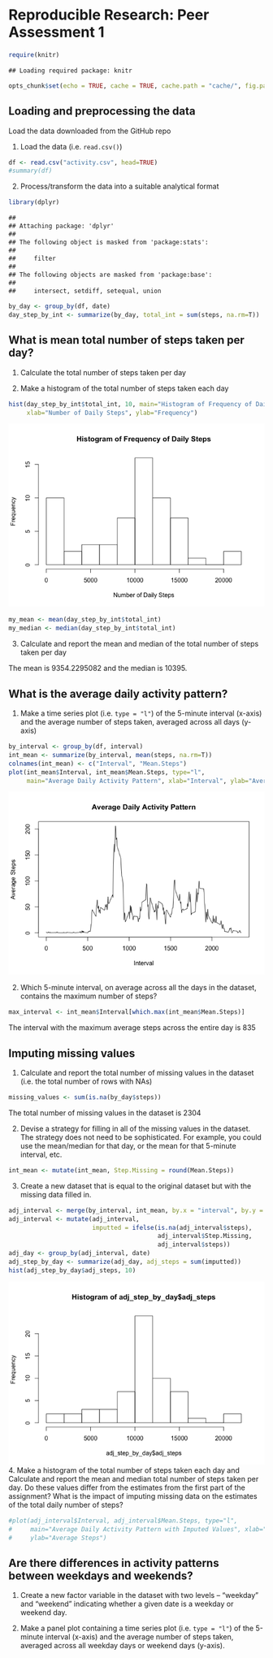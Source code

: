 # Reproducible Research: Peer Assessment 1


```r
require(knitr)
```

```
## Loading required package: knitr
```

```r
opts_chunk$set(echo = TRUE, cache = TRUE, cache.path = "cache/", fig.path="figure/")
```

## Loading and preprocessing the data

Load the data downloaded from the GitHub repo

1. Load the data (i.e. `read.csv()`)

```r
df <- read.csv("activity.csv", head=TRUE)
#summary(df)
```

2. Process/transform the data into a suitable analytical format 

```r
library(dplyr)
```

```
## 
## Attaching package: 'dplyr'
## 
## The following object is masked from 'package:stats':
## 
##     filter
## 
## The following objects are masked from 'package:base':
## 
##     intersect, setdiff, setequal, union
```

```r
by_day <- group_by(df, date)
day_step_by_int <- summarize(by_day, total_int = sum(steps, na.rm=T))
```

## What is mean total number of steps taken per day?

1. Calculate the total number of steps taken per day 

2. Make a histogram of the total number of steps taken each day



```r
hist(day_step_by_int$total_int, 10, main="Histogram of Frequency of Daily Steps", 
     xlab="Number of Daily Steps", ylab="Frequency")
```

![](figure/unnamed-chunk-3-1.png) 

```r
my_mean <- mean(day_step_by_int$total_int)
my_median <- median(day_step_by_int$total_int)
```

3. Calculate and report the mean and median of the total number of steps taken 
per day

The mean is 9354.2295082 and the median is 10395.

## What is the average daily activity pattern?

1. Make a time series plot (i.e. `type = "l"`) of the 5-minute interval (x-axis) 
and the average number of steps taken, averaged across all days (y-axis)


```r
by_interval <- group_by(df, interval)
int_mean <- summarize(by_interval, mean(steps, na.rm=T))
colnames(int_mean) <- c("Interval", "Mean.Steps")
plot(int_mean$Interval, int_mean$Mean.Steps, type="l", 
     main="Average Daily Activity Pattern", xlab="Interval", ylab="Average Steps")
```

![](figure/unnamed-chunk-4-1.png) 

2. Which 5-minute interval, on average across all the days in the dataset, 
contains the maximum number of steps?


```r
max_interval <- int_mean$Interval[which.max(int_mean$Mean.Steps)]
```

The interval with the maximum average steps across the entire day is 835

## Imputing missing values

1. Calculate and report the total number of missing values in the dataset (i.e. 
the total number of rows with NAs)


```r
missing_values <- sum(is.na(by_day$steps))
```

The total number of missing values in the dataset is 2304

2. Devise a strategy for filling in all of the missing values in the dataset. The strategy does not need to be sophisticated. For example, you could use the mean/median for that day, or the mean for that 5-minute interval, etc.


```r
int_mean <- mutate(int_mean, Step.Missing = round(Mean.Steps))
```
3. Create a new dataset that is equal to the original dataset but with the missing data filled in.


```r
adj_interval <- merge(by_interval, int_mean, by.x = "interval", by.y = "Interval")
adj_interval <- mutate(adj_interval, 
                       imputted = ifelse(is.na(adj_interval$steps), 
                                         adj_interval$Step.Missing, 
                                         adj_interval$steps))
adj_day <- group_by(adj_interval, date)
adj_step_by_day <- summarize(adj_day, adj_steps = sum(imputted))
hist(adj_step_by_day$adj_steps, 10)
```

![](figure/unnamed-chunk-8-1.png) 
4. Make a histogram of the total number of steps taken each day and Calculate and report the mean and median total number of steps taken per day. Do these values differ from the estimates from the first part of the assignment? What is the impact of imputing missing data on the estimates of the total daily number of steps?


```r
#plot(adj_interval$Interval, adj_interval$Mean.Steps, type="l", 
#     main="Average Daily Activity Pattern with Imputed Values", xlab="Interval", 
#     ylab="Average Steps")
```

## Are there differences in activity patterns between weekdays and weekends?

1. Create a new factor variable in the dataset with two levels – “weekday” and “weekend” indicating whether a given date is a weekday or weekend day.

2. Make a panel plot containing a time series plot (i.e. `type = "l"`) of the 5-minute interval (x-axis) and the average number of steps taken, averaged across all weekday days or weekend days (y-axis). 


